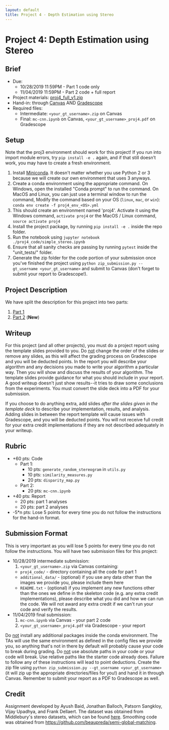 ```yaml
---
layout: default
title: Project 4 - Depth Estimation using Stereo
---
```


# Project 4: Depth Estimation using Stereo

## Brief
* Due:
  * 10/28/2019 11:59PM - Part 1 code only
  * 11/04/2019 11:59PM - Part 2 code + full report
* Project materials: [proj4_full_v1.zip](projects/proj4_full_v1.zip)
* Hand-in: through [Canvas](https://gatech.instructure.com) AND [Gradescope](https://www.gradescope.com)
* Required files:
  * Intermediate: `<your_gt_username>.zip` on Canvas
  * Final: `mc-cnn.ipynb` on Canvas, `<your_gt_username>_proj4.pdf` on Gradescope

## Setup
Note that the proj3 environment should work for this project! If you run into import module errors, try `pip install -e .` again, and if that still doesn’t work, you may have to create a fresh environment.

1. Install [Miniconda](https://conda.io/miniconda.html). It doesn't matter whether you use Python 2 or 3 because we will create our own environment that uses 3 anyways.
2. Create a conda environment using the appropriate command. On Windows, open the installed "Conda prompt" to run the command. On MacOS and Linux, you can just use a terminal window to run the command, Modify the command based on your OS (`linux`, `mac`, or `win`): `conda env create -f proj4_env_<OS>.yml`
3. This should create an environment named 'proj4'. Activate it using the Windows command, `activate proj4` or the MacOS / Linux command, `source activate proj4`
4. Install the project package, by running `pip install -e .` inside the repo folder.
5. Run the notebook using `jupyter notebook ./proj4_code/simple_stereo.ipynb`
6. Ensure that all sanity checks are passing by running `pytest` inside the "unit_tests/" folder.
7. Generate the zip folder for the code portion of your submission once you've finished the project using `python zip_submission.py --gt_username <your_gt_username>` and submit to Canvas (don't forget to submit your report to Gradescope!).

## Project Description
We have split the description for this project into two parts:

1. [Part 1](proj4_part1.md)
2. [Part 2](proj4_part2.md) (**New**)


## Writeup
For this project (and all other projects), you must do a project report using the template slides provided to you. Do <u>not</u> change the order of the slides or remove any slides, as this will affect the grading process on Gradescope and you will be deducted points. In the report you will describe your algorithm and any decisions you made to write your algorithm a particular way. Then you will show and discuss the results of your algorithm. The template slides provide guidance for what you should include in your report. A good writeup doesn't just show results--it tries to draw some conclusions from the experiments. You must convert the slide deck into a PDF for your submission.

If you choose to do anything extra, add slides _after the slides given in the template deck_ to describe your implementation, results, and analysis. Adding slides in between the report template will cause issues with Gradescope, and you will be deducted points. You will not receive full credit for your extra credit implementations if they are not described adequately in your writeup.

## Rubric
* +60 pts: Code
  * Part 1:
    * 10 pts: `generate_random_stereogram` in `utils.py`
    * 10 pts: `similarity_measures.py`
    * 20 pts: `disparity_map.py`
  * Part 2:
    * 20 pts: `mc-cnn.ipynb`
* +40 pts: Report
  * 20 pts: part 1 analyses
  * 20 pts: part 2 analyses
* -5\*n pts:  Lose 5 points for every time you do not follow the instructions for the hand-in format.

## Submission Format
This is very important as you will lose 5 points for every time you do not follow the instructions. You will have two submission files for this project:

* 10/28/2019 intermediate submission:
  1. `<your_gt_username>.zip` via Canvas containing:
    * `proj4_code/` - directory containing all the code for part 1
    * `additional_data/` - (optional) if you use any data other than the images we provide you, please include them here
    * `README.txt` - (optional) if you implement any new functions other than the ones we define in the skeleton code (e.g. any extra credit implementations), please describe what you did and how we can run the code. We will not award any extra credit if we can't run your code and verify the results.
* 11/04/2019 final submission:
  1. `mc-cnn.ipynb` via Canvas - your part 2 code
  2. `<your_gt_username>_proj4.pdf` via Gradescope - your report

Do <u>not</u> install any additional packages inside the conda environment. The TAs will use the same environment as defined in the config files we provide you, so anything that's not in there by default will probably cause your code to break during grading. Do <u>not</u> use absolute paths in your code or your code will break. Use relative paths like the starter code already does. Failure to follow any of these instructions will lead to point deductions. Create the zip file using `python zip_submission.py --gt_username <your_gt_username>` (it will zip up the appropriate directories/files for you!) and hand it in through Canvas. Remember to submit your report as a PDF to Gradescope as well.

## Credit
Assignment developed by Ayush Baid, Jonathan Balloch, Patsorn Sangkloy, Vijay Upadhya, and Frank Dellaert. The dataset was obtained from Middlebury's stereo datasets, which can be found [here](http://vision.middlebury.edu/stereo/data/). Smoothing code was obtained from <https://github.com/beaupreda/semi-global-matching>.
